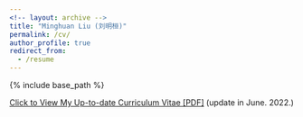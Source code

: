 ```yaml
---
<!-- layout: archive -->
title: "Minghuan Liu (刘明桓)"
permalink: /cv/
author_profile: true
redirect_from:
  - /resume
---
```


{% include base_path %}

[Click to View My Up-to-date Curriculum Vitae [PDF]](http://ericonaldo.github.io/files/minghuanliu_cv.pdf) (update in June. 2022.)

<!-- <embed src="http://ericonaldo.github.io/files/mhliu_cv.pdf" width="650" height="1800" type='application/pdf'> -->
